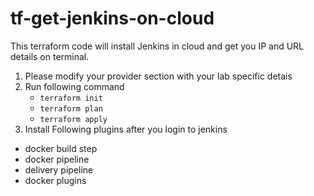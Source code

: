 # tf-get-jenkins-on-cloud
This terraform code will install Jenkins in cloud and get you IP and URL details on terminal. 
1. Please modify your provider section with your lab specific detais
2. Run following command
   - ```terraform init```
   - ```terraform plan```
   - ```terraform apply ```
4. Install Following plugins after you login to jenkins
- docker build step
- docker pipeline
- delivery pipeline
- docker plugins 
